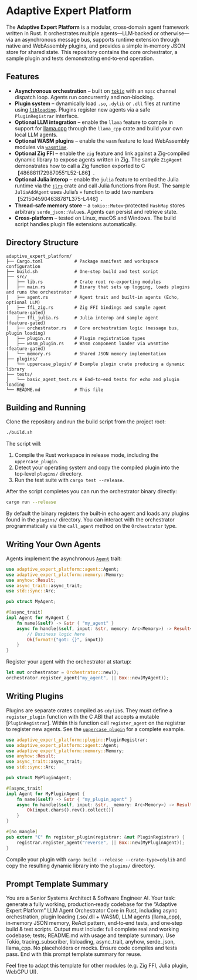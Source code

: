 # Adaptive Expert Platform

The **Adaptive Expert Platform** is a modular, cross‑domain agent framework
written in Rust.  It orchestrates multiple agents—LLM‑backed or otherwise—via
an asynchronous message bus, supports runtime extension through native and
WebAssembly plugins, and provides a simple in‑memory JSON store for shared
state.  This repository contains the core orchestrator, a sample plugin and
tests demonstrating end‑to‑end operation.

## Features

* **Asynchronous orchestration** – built on [`tokio`](https://tokio.rs/) with
  an `mpsc` channel dispatch loop.  Agents run concurrently and non‑blocking.
* **Plugin system** – dynamically load `.so`, `.dylib` or `.dll` files at
  runtime using [`libloading`](https://docs.rs/libloading).  Plugins register
  new agents via a safe `PluginRegistrar` interface.
* **Optional LLM integration** – enable the `llama` feature to compile in
  support for [llama.cpp](https://github.com/ggerganov/llama.cpp) through the
  `llama_cpp` crate and build your own local LLM agents.
* **Optional WASM plugins** – enable the `wasm` feature to load WebAssembly
  modules via [`wasmtime`](https://github.com/bytecodealliance/wasmtime).
* **Optional Zig FFI** – enable the `zig` feature and link against a Zig‑compiled
  dynamic library to expose agents written in Zig.  The sample `ZigAgent`
  demonstrates how to call a Zig function exported to C【486881172987055†L52-L86】.
* **Optional Julia interop** – enable the `julia` feature to embed the Julia
  runtime via the [`jlrs`](https://docs.rs/jlrs) crate and call Julia
  functions from Rust.  The sample `JuliaAddAgent` uses Julia’s `+`
  function to add two numbers【521504590463878†L375-L446】.
* **Thread‑safe memory store** – a `tokio::Mutex`‑protected `HashMap` stores
  arbitrary `serde_json::Value`s.  Agents can persist and retrieve state.
* **Cross‑platform** – tested on Linux, macOS and Windows.  The build script
  handles plugin file extensions automatically.

## Directory Structure

```
adaptive_expert_platform/
├── Cargo.toml            # Package manifest and workspace configuration
├── build.sh              # One‑step build and test script
├── src/
│   ├── lib.rs            # Crate root re‑exporting modules
│   ├── main.rs           # Binary that sets up logging, loads plugins and runs the orchestrator
│   ├── agent.rs          # Agent trait and built‑in agents (Echo, optional LLM)
│   ├── ffi_zig.rs        # Zig FFI bindings and sample agent (feature‑gated)
│   ├── ffi_julia.rs      # Julia interop and sample agent (feature‑gated)
│   ├── orchestrator.rs   # Core orchestration logic (message bus, plugin loading)
│   ├── plugin.rs         # Plugin registration types
│   ├── wasm_plugin.rs    # Wasm component loader via wasmtime (feature‑gated)
│   └── memory.rs         # Shared JSON memory implementation
├── plugins/
│   └── uppercase_plugin/ # Example plugin crate producing a dynamic library
├── tests/
│   └── basic_agent_test.rs # End‑to‑end tests for echo and plugin loading
└── README.md             # This file
```

## Building and Running

Clone the repository and run the build script from the project root:

```bash
./build.sh
```

The script will:

1. Compile the Rust workspace in release mode, including the `uppercase_plugin`.
2. Detect your operating system and copy the compiled plugin into the top‑level
   `plugins/` directory.
3. Run the test suite with `cargo test --release`.

After the script completes you can run the orchestrator binary directly:

```bash
cargo run --release
```

By default the binary registers the built‑in echo agent and loads any plugins
found in the `plugins/` directory.  You can interact with the orchestrator
programmatically via the `call_agent` method on the `Orchestrator` type.

## Writing Your Own Agents

Agents implement the asynchronous [`Agent`](src/agent.rs) trait:

```rust
use adaptive_expert_platform::agent::Agent;
use adaptive_expert_platform::memory::Memory;
use anyhow::Result;
use async_trait::async_trait;
use std::sync::Arc;

pub struct MyAgent;

#[async_trait]
impl Agent for MyAgent {
    fn name(&self) -> &str { "my_agent" }
    async fn handle(&self, input: &str, memory: Arc<Memory>) -> Result<String> {
        // Business logic here
        Ok(format!("got: {}", input))
    }
}
```

Register your agent with the orchestrator at startup:

```rust
let mut orchestrator = Orchestrator::new();
orchestrator.register_agent("my_agent", || Box::new(MyAgent));
```

## Writing Plugins

Plugins are separate crates compiled as `cdylib`s.  They must define a
`register_plugin` function with the C ABI that accepts a mutable
[`PluginRegistrar`].  Within this function call `register_agent` on the
registrar to register new agents.  See the
[`uppercase_plugin`](plugins/uppercase_plugin/src/lib.rs) for a complete example.

```rust
use adaptive_expert_platform::plugin::PluginRegistrar;
use adaptive_expert_platform::agent::Agent;
use adaptive_expert_platform::memory::Memory;
use anyhow::Result;
use async_trait::async_trait;
use std::sync::Arc;

pub struct MyPluginAgent;

#[async_trait]
impl Agent for MyPluginAgent {
    fn name(&self) -> &str { "my_plugin_agent" }
    async fn handle(&self, input: &str, _memory: Arc<Memory>) -> Result<String> {
        Ok(input.chars().rev().collect())
    }
}

#[no_mangle]
pub extern "C" fn register_plugin(registrar: &mut PluginRegistrar) {
    registrar.register_agent("reverse", || Box::new(MyPluginAgent));
}
```

Compile your plugin with `cargo build --release --crate-type=cdylib` and
copy the resulting dynamic library into the `plugins/` directory.

## Prompt Template Summary

You are a Senior Systems Architect & Software Engineer AI.  Your task: generate
a fully working, production‑ready codebase for the “Adaptive Expert Platform”
LLM Agent Orchestrator Core in Rust, including async orchestration, plugin
loading (.so/.dll + WASM), LLM agents (llama_cpp), in‑memory JSON memory,
ReAct pattern, end‑to‑end tests, and one‑step build & test scripts.  Output
must include: full complete real and working codebase; tests; README.md with
usage and template summary.  Use Tokio, tracing_subscriber, libloading,
async_trait, anyhow, serde_json, llama_cpp.  No placeholders or mocks.  Ensure
code compiles and tests pass.  End with this prompt template summary for reuse.

Feel free to adapt this template for other modules (e.g. Zig FFI, Julia plugin,
WebGPU UI).